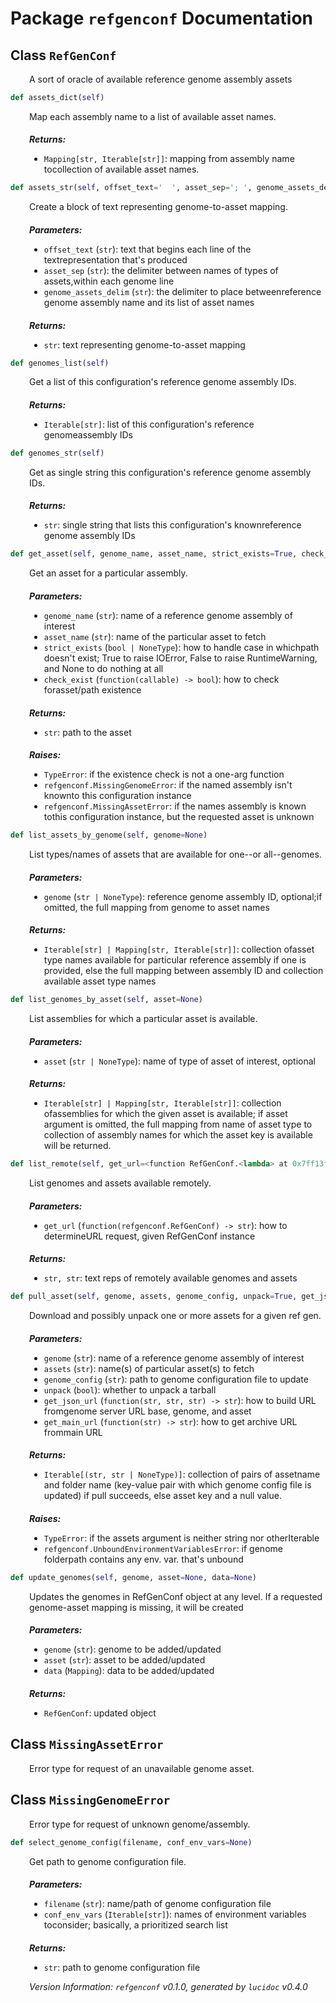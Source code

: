 <script>
document.addEventListener('DOMContentLoaded', (event) => {
  document.querySelectorAll('h3 code').forEach((block) => {
    hljs.highlightBlock(block);
  });
});
</script>

<style>
h3 { 
    padding-left: 22px;
    text-indent: -15px;
 }
h3 .hljs {
    padding-left: 20px;
    margin-left: 0px;
    text-indent: -15px;
    martin-bottom: 0px;
}
h4, table, p, li{ margin-left: 30px; }
h4 { 
    font-style: italic;
    font-size: 1em;
    margin-bottom: 0px;
}

</style>
# Package `refgenconf` Documentation

## <a name="RefGenConf"></a> Class `RefGenConf`
A sort of oracle of available reference genome assembly assets


```python
def assets_dict(self)
```

Map each assembly name to a list of available asset names.
#### Returns:

- `Mapping[str, Iterable[str]]`:  mapping from assembly name tocollection of available asset names.




```python
def assets_str(self, offset_text='  ', asset_sep='; ', genome_assets_delim=': ')
```

Create a block of text representing genome-to-asset mapping.
#### Parameters:

- `offset_text` (`str`):  text that begins each line of the textrepresentation that's produced
- `asset_sep` (`str`):  the delimiter between names of types of assets,within each genome line
- `genome_assets_delim` (`str`):  the delimiter to place betweenreference genome assembly name and its list of asset names


#### Returns:

- `str`:  text representing genome-to-asset mapping




```python
def genomes_list(self)
```

Get a list of this configuration's reference genome assembly IDs.
#### Returns:

- `Iterable[str]`:  list of this configuration's reference genomeassembly IDs




```python
def genomes_str(self)
```

Get as single string this configuration's reference genome assembly IDs.
#### Returns:

- `str`:  single string that lists this configuration's knownreference genome assembly IDs




```python
def get_asset(self, genome_name, asset_name, strict_exists=True, check_exist=<function RefGenConf.<lambda> at 0x7ff13f4c1bf8>)
```

Get an asset for a particular assembly.
#### Parameters:

- `genome_name` (`str`):  name of a reference genome assembly of interest
- `asset_name` (`str`):  name of the particular asset to fetch
- `strict_exists` (`bool | NoneType`):  how to handle case in whichpath doesn't exist; True to raise IOError, False to raise RuntimeWarning, and None to do nothing at all
- `check_exist` (`function(callable) -> bool`):  how to check forasset/path existence


#### Returns:

- `str`:  path to the asset


#### Raises:

- `TypeError`:  if the existence check is not a one-arg function
- `refgenconf.MissingGenomeError`:  if the named assembly isn't knownto this configuration instance
- `refgenconf.MissingAssetError`:  if the names assembly is known tothis configuration instance, but the requested asset is unknown




```python
def list_assets_by_genome(self, genome=None)
```

List types/names of assets that are available for one--or all--genomes.
#### Parameters:

- `genome` (`str | NoneType`):  reference genome assembly ID, optional;if omitted, the full mapping from genome to asset names


#### Returns:

- `Iterable[str] | Mapping[str, Iterable[str]]`:  collection ofasset type names available for particular reference assembly if one is provided, else the full mapping between assembly ID and collection available asset type names




```python
def list_genomes_by_asset(self, asset=None)
```

List assemblies for which a particular asset is available.
#### Parameters:

- `asset` (`str | NoneType`):  name of type of asset of interest, optional


#### Returns:

- `Iterable[str] | Mapping[str, Iterable[str]]`:  collection ofassemblies for which the given asset is available; if asset argument is omitted, the full mapping from name of asset type to collection of assembly names for which the asset key is available will be returned.




```python
def list_remote(self, get_url=<function RefGenConf.<lambda> at 0x7ff13f4c1e18>)
```

List genomes and assets available remotely.
#### Parameters:

- `get_url` (`function(refgenconf.RefGenConf) -> str`):  how to determineURL request, given RefGenConf instance


#### Returns:

- `str, str`:  text reps of remotely available genomes and assets




```python
def pull_asset(self, genome, assets, genome_config, unpack=True, get_json_url=<function RefGenConf.<lambda> at 0x7ff13f4c1f28>, get_main_url=None)
```

Download and possibly unpack one or more assets for a given ref gen.
#### Parameters:

- `genome` (`str`):  name of a reference genome assembly of interest
- `assets` (`str`):  name(s) of particular asset(s) to fetch
- `genome_config` (`str`):  path to genome configuration file to update
- `unpack` (`bool`):  whether to unpack a tarball
- `get_json_url` (`function(str, str, str) -> str`):  how to build URL fromgenome server URL base, genome, and asset
- `get_main_url` (`function(str) -> str`):  how to get archive URL frommain URL


#### Returns:

- `Iterable[(str, str | NoneType)]`:  collection of pairs of assetname and folder name (key-value pair with which genome config file is updated) if pull succeeds, else asset key and a null value.


#### Raises:

- `TypeError`:  if the assets argument is neither string nor otherIterable
- `refgenconf.UnboundEnvironmentVariablesError`:  if genome folderpath contains any env. var. that's unbound




```python
def update_genomes(self, genome, asset=None, data=None)
```

Updates the genomes in RefGenConf object at any level. If a requested genome-asset mapping is missing, it will be created
#### Parameters:

- `genome` (`str`):  genome to be added/updated
- `asset` (`str`):  asset to be added/updated
- `data` (`Mapping`):  data to be added/updated


#### Returns:

- `RefGenConf`:  updated object




## <a name="MissingAssetError"></a> Class `MissingAssetError`
Error type for request of an unavailable genome asset.


## <a name="MissingGenomeError"></a> Class `MissingGenomeError`
Error type for request of unknown genome/assembly.


```python
def select_genome_config(filename, conf_env_vars=None)
```

Get path to genome configuration file.
#### Parameters:

- `filename` (`str`):  name/path of genome configuration file
- `conf_env_vars` (`Iterable[str]`):  names of environment variables toconsider; basically, a prioritized search list


#### Returns:

- `str`:  path to genome configuration file





*Version Information: `refgenconf` v0.1.0, generated by `lucidoc` v0.4.0*